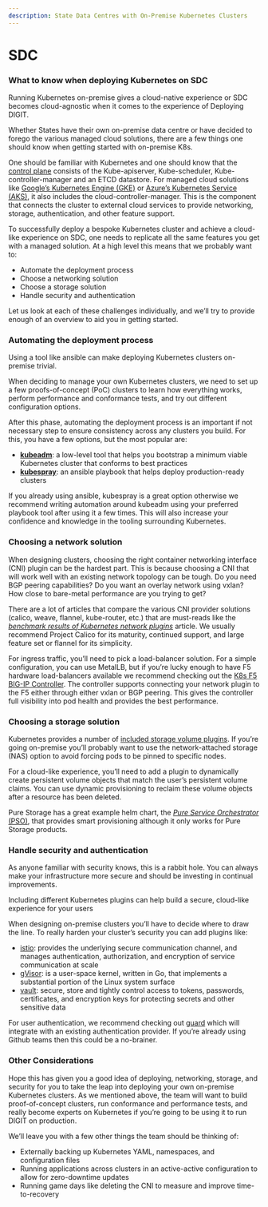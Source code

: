 ```yaml
---
description: State Data Centres with On-Premise Kubernetes Clusters
---
```


# SDC

### What to know when deploying Kubernetes on SDC

Running Kubernetes on-premise gives a cloud-native experience or SDC becomes cloud-agnostic when it comes to the experience of Deploying DIGIT.

Whether States have their own on-premise data centre or have decided to forego the various managed cloud solutions, there are a few things one should know when getting started with on-premise K8s.

One should be familiar with Kubernetes and one should know that the [control plane](https://kubernetes.io/docs/concepts/overview/components/#master-components) consists of the Kube-apiserver, Kube-scheduler, Kube-controller-manager and an ETCD datastore. For managed cloud solutions like [Google’s Kubernetes Engine (GKE)](https://cloud.google.com/kubernetes-engine/) or [Azure’s Kubernetes Service (AKS)](https://azure.microsoft.com/en-us/services/kubernetes-service/), it also includes the cloud-controller-manager. This is the component that connects the cluster to external cloud services to provide networking, storage, authentication, and other feature support.

To successfully deploy a bespoke Kubernetes cluster and achieve a cloud-like experience on SDC, one needs to replicate all the same features you get with a managed solution. At a high level this means that we probably want to:

* Automate the deployment process
* Choose a networking solution
* Choose a storage solution
* Handle security and authentication

Let us look at each of these challenges individually, and we’ll try to provide enough of an overview to aid you in getting started.

### Automating the deployment process

Using a tool like ansible can make deploying Kubernetes clusters on-premise trivial.

When deciding to manage your own Kubernetes clusters, we need to set up a few proofs-of-concept (PoC) clusters to learn how everything works, perform performance and conformance tests, and try out different configuration options.

After this phase, automating the deployment process is an important if not necessary step to ensure consistency across any clusters you build. For this, you have a few options, but the most popular are:

* [**kubeadm**](https://kubernetes.io/docs/reference/setup-tools/kubeadm/kubeadm/): a low-level tool that helps you bootstrap a minimum viable Kubernetes cluster that conforms to best practices
* [**kubespray**](https://github.com/kubernetes-sigs/kubespray): an ansible playbook that helps deploy production-ready clusters

If you already using ansible, kubespray is a great option otherwise we recommend writing automation around kubeadm using your preferred playbook tool after using it a few times. This will also increase your confidence and knowledge in the tooling surrounding Kubernetes.

### Choosing a network solution

When designing clusters, choosing the right container networking interface (CNI) plugin can be the hardest part. This is because choosing a CNI that will work well with an existing network topology can be tough. Do you need BGP peering capabilities? Do you want an overlay network using vxlan? How close to bare-metal performance are you trying to get?

There are a lot of articles that compare the various CNI provider solutions (calico, weave, flannel, kube-router, etc.) that are must-reads like the [_benchmark results of Kubernetes network plugins_](https://itnext.io/benchmark-results-of-kubernetes-network-plugins-cni-over-10gbit-s-network-updated-april-2019-4a9886efe9c4) article. We usually recommend Project Calico for its maturity, continued support, and large feature set or flannel for its simplicity.

For ingress traffic, you’ll need to pick a load-balancer solution. For a simple configuration, you can use MetalLB, but if you’re lucky enough to have F5 hardware load-balancers available we recommend checking out the [K8s F5 BIG-IP Controller](https://clouddocs.f5.com/containers/v2/kubernetes/). The controller supports connecting your network plugin to the F5 either through either vxlan or BGP peering. This gives the controller full visibility into pod health and provides the best performance.

### Choosing a storage solution

Kubernetes provides a number of [included storage volume plugins](https://kubernetes.io/docs/concepts/storage/storage-classes/#provisioner). If you’re going on-premise you’ll probably want to use the network-attached storage (NAS) option to avoid forcing pods to be pinned to specific nodes.

For a cloud-like experience, you’ll need to add a plugin to dynamically create persistent volume objects that match the user’s persistent volume claims. You can use dynamic provisioning to reclaim these volume objects after a resource has been deleted.

Pure Storage has a great example helm chart, the [_Pure Service Orchestrator_ (PSO)](https://github.com/purestorage/helm-charts), that provides smart provisioning although it only works for Pure Storage products.

### Handle security and authentication

As anyone familiar with security knows, this is a rabbit hole. You can always make your infrastructure more secure and should be investing in continual improvements.

Including different Kubernetes plugins can help build a secure, cloud-like experience for your users

When designing on-premise clusters you’ll have to decide where to draw the line. To really harden your cluster’s security you can add plugins like:

* [istio](https://istio.io/): provides the underlying secure communication channel, and manages authentication, authorization, and encryption of service communication at scale
* [gVisor](https://github.com/google/gvisor): is a user-space kernel, written in Go, that implements a substantial portion of the Linux system surface
* [vault](https://www.vaultproject.io/docs/): secure, store and tightly control access to tokens, passwords, certificates, and encryption keys for protecting secrets and other sensitive data

For user authentication, we recommend checking out [guard](https://github.com/appscode/guard) which will integrate with an existing authentication provider. If you’re already using Github teams then this could be a no-brainer.

### Other Considerations

Hope this has given you a good idea of deploying, networking, storage, and security for you to take the leap into deploying your own on-premise Kubernetes clusters. As we mentioned above, the team will want to build proof-of-concept clusters, run conformance and performance tests, and really become experts on Kubernetes if you’re going to be using it to run DIGIT on production.

We’ll leave you with a few other things the team should be thinking of:

* Externally backing up Kubernetes YAML, namespaces, and configuration files
* Running applications across clusters in an active-active configuration to allow for zero-downtime updates
* Running game days like deleting the CNI to measure and improve time-to-recovery

